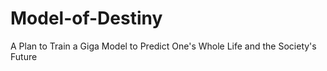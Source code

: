 # Model-of-Destiny
A Plan to Train a Giga Model to Predict One's Whole Life and the Society's Future
